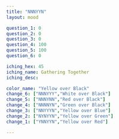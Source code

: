 ```yaml
---
title: "NNNYYN"
layout: mood

question_1: 0
question_2: 0
question_3: 0
question_4: 100
question_5: 100
question_6: 0

iching_hex: 45
iching_name: Gathering Together
iching_desc: 

color_name: "Yellow over Black"
change_6: ["NNNYYY","White over Black"]
change_5: ["NNNYNN","Red over Black"]
change_4: ["NNNNYN","Green over Black"]
change_3: ["NNYYYN","Yellow over Blue"]
change_2: ["NYNYYN","Yellow over Green"]
change_1: ["YNNYYN","Yellow over Red"]

---
```


